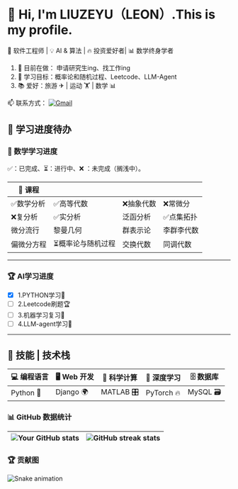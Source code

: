 # 👋 Hi, I'm LIUZEYU（LEON）.This is my profile.

🚀 软件工程师 | 💡 AI & 算法 | 🔥 投资爱好者| 📊 数学终身学者  

1. 💼 目前在做： 申请研究生ing、找工作ing
2. 🎯 学习目标：概率论和随机过程、Leetcode、LLM-Agent
3. 📚 爱好：旅游 ✈ | 运动 🏋 | 数学 📊 

📫 联系方式：
[![Gmail](https://img.shields.io/badge/Gmail-D14836?style=flat&logo=gmail&logoColor=white)](mailto:liuzeyu4201@gmail.com)


## 🚀 学习进度待办
### 📌 数学学习进度
✅：已完成、⏳：进行中、❌ ：未完成（搁浅中）。
<div align="center">
  
| 📌 课程 |  |  |  |
|------------|---------|---------|---------|
| ✅数学分析 | ✅高等代数 |❌抽象代数  | ❌常微分 |
| ❌复分析 | ✅实分析 | 泛函分析| ✅点集拓扑 |
| 微分流行 | 黎曼几何 | 群表示论 | 李群李代数 |
| 偏微分方程 | ⏳概率论与随机过程 |交换代数 | 同调代数 |
---
</div>



### 🏆 AI学习进度

- [x] 1.PYTHON学习🐍
- [ ] 2.Leetcode刷题🏆
- [ ] 3.机器学习复习🤖 
- [ ] 4.LLM-agent学习🧠
---

## 🚀 技能 | 技术栈

| 💻 编程语言 | 🖥️ Web 开发 | 🔬 科学计算 | 🤖 深度学习 | 🗄️ 数据库 |
|------------|------------|------------|------------|------------|
| Python 🐍 | Django 🌍| MATLAB 🎛️ | PyTorch 🔥 | MySQL 🗃️ |


### 📊 GitHub 数据统计
|![Your GitHub stats](https://github-readme-stats.vercel.app/api?username=liuzeyu4201&show_icons=true&theme=radical)|![GitHub streak stats](https://github-readme-streak-stats.herokuapp.com/?user=liuzeyu4201&theme=dark)|
|---|---|

### 🏆 贡献图
![Snake animation](https://github.com/liuzeyu4201/liuzeyu4201/blob/output/github-contribution-grid-snake.svg)
